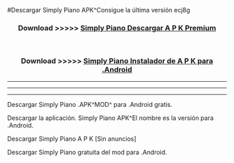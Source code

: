 #Descargar Simply Piano  APK^Consigue la última versión ecj8g



<div align="center">
<h3>Download >>>>> <a href="https://es-sites.web.app/?es= Simply Piano ">Simply Piano  Descargar A P K Premium</a></h3><br>

<h3>Download >>>>> <a href="https://es-sites.web.app/?es= Simply Piano ">Simply Piano  Instalador de A P K para .Android</a></h3>
</div>


----------------------------------------------------------

----------------------------------------------------------

----------------------------------------------------------

Descargar Simply Piano  .APK^MOD^ para .Android gratis.

Descargar la aplicación. Simply Piano  APK^El nombre es la versión para .Android.

Descargar Simply Piano  A P K [Sin anuncios]

Descargar Simply Piano  gratuita del mod para .Android.